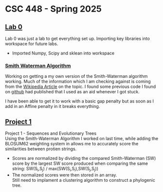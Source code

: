 # CSC 448 - Spring 2025 #
## [Lab 0](https://github.com/Pilon2020/CSC448/tree/main/Lab0)
Lab 0 was just a lab to get everything set up. Importing key libraries into workspace for future labs.  
- Imported Numpy, Scipy and sklean into workspace

### [Smith Waterman Algorithm](https://github.com/Pilon2020/CSC448/tree/main/Lab0/SmithWaterman.py)
Working on getting a my own version of the Smith-Waterman algorithm working. Much of the information which I am checking against is coming from the [Wikipedia Article](https://en.wikipedia.org/wiki/Smith%E2%80%93Waterman_algorithm) on the topic. I found some previous code I found on [github](https://github.com/slavianap/Smith-Waterman-Algorithm/blob/master/Script.py) had published that I used as an aid whenever I got stuck.  
  
  
I have been able to get it to work with a basic gap penalty but as soon as I add in an Affine penalty in it breaks everything.

## [Project 1](https://github.com/Pilon2020/CSC448/tree/main/Lab1)  
Project 1 - Sequences and Evolutionary Trees  
Using the Smith-Waterman Algorithm I worked on last time, while adding the BLOSUM62 weighting system in allows me to accurately score the similarities between protien strings.  
- Scores are normalized by dividing the compared Smith-Waterman (SW) score by the largest SW score produced when comparing the same string: SW(S<sub>i</sub>,S<sub>j</sub>) / max(SW(S<sub>i</sub>,S<sub>i</sub>),SW(S<sub>j</sub>,S<sub>j</sub>))
- The normalized scores were then stored in an array.  
Still need to implament a clustering algorithm to construct a phylogenic tree.
